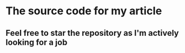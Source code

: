 # The source code for my article
## Feel free to star the repository as I'm actively looking for a job
